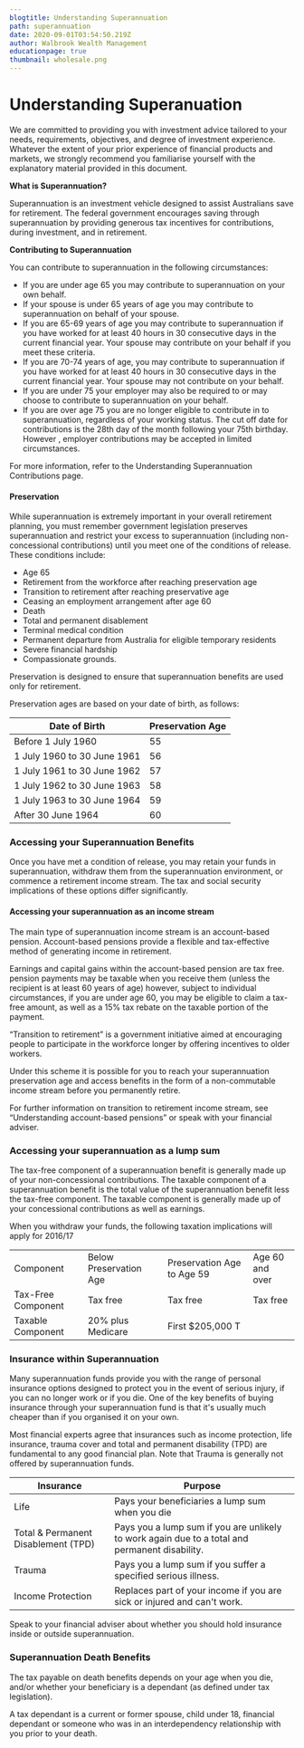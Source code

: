 ```yaml
---
blogtitle: Understanding Superannuation
path: superannuation
date: 2020-09-01T03:54:50.219Z
author: Walbrook Wealth Management
educationpage: true
thumbnail: wholesale.png
---
```

# Understanding Superanuation

We are committed to providing you with investment advice tailored to your needs, requirements, objectives, and degree of investment experience. Whatever the extent of your prior experience of financial products and markets, we strongly recommend you familiarise yourself with the explanatory material provided in this document.

**What is Superannuation?**

Superannuation is an investment vehicle designed to assist Australians save for retirement. The federal government encourages saving through superannuation by providing generous tax incentives for contributions, during investment, and in retirement.

**Contributing to Superannuation**

You can contribute to superannuation in the following circumstances:

* If you are under age 65 you may contribute to superannuation on your own behalf.
* If your spouse is under 65 years of age you may contribute to superannuation on behalf of your spouse.
* If you are 65-69 years of age you may contribute to superannuation if you have worked for at least 40 hours in 30 consecutive days in the current financial year. Your spouse may contribute on your behalf if you meet these criteria.
* If you are 70-74 years of age, you may contribute to superannuation if you have worked for at least 40 hours in 30 consecutive days in the current financial year. Your spouse may not contribute on your behalf.
* If you are under 75 your employer may also be required to or may choose to contribute to superannuation on your behalf.
* If you are over age 75 you are no longer eligible to contribute in to superannuation, regardless of your working status. The cut off date for contributions is the 28th day of the month following your 75th birthday. However , employer contributions may be accepted in limited circumstances.

For more information, refer to the Understanding Superannuation Contributions page.

#### Preservation

While superannuation is extremely important in your overall retirement planning, you must remember government legislation preserves superannuation and restrict your excess to superannuation (including non-concessional contributions) until you meet one of the conditions of release. These conditions include:

* Age 65
* Retirement from the workforce after reaching preservation age
* Transition to retirement after reaching preservative age
* Ceasing an employment arrangement after age 60
* Death
* Total and permanent disablement
* Terminal medical condition
* Permanent departure from Australia for eligible temporary residents
* Severe financial hardship
* Compassionate grounds.

Preservation is designed to ensure that superannuation benefits are used only for retirement.

Preservation ages are based on your date of birth, as follows:

| Date of Birth               | Preservation Age |
| --------------------------- | ---------------- |
| Before 1 July 1960          | 55               |
| 1 July 1960 to 30 June 1961 | 56               |
| 1 July 1961 to 30 June 1962 | 57               |
| 1 July 1962 to 30 June 1963 | 58               |
| 1 July 1963 to 30 June 1964 | 59               |
| After 30 June 1964          | 60               |

### Accessing your Superannuation Benefits

Once you have met a condition of release, you may retain your funds in superannuation, withdraw them from the superannuation environment, or commence a retirement income stream. The tax and social security implications of these options differ significantly.

#### Accessing your superannuation as an income stream

The main type of superannuation income stream is an account-based pension. Account-based pensions provide a flexible and tax-effective method of generating income in retirement.

Earnings and capital gains within the account-based pension are tax free. pension payments may be taxable when you receive them (unless the recipient is at least 60 years of age) however, subject to individual circumstances, if you are under age 60, you may be eligible to claim a tax-free amount, as well as a 15% tax rebate on the taxable portion of the payment.

“Transition to retirement” is a government initiative aimed at encouraging people to participate in the workforce longer by offering incentives to older workers.

Under this scheme it is possible for you to reach your superannuation preservation age and access benefits in the form of a non-commutable income stream before you permanently retire.

For further information on transition to retirement income stream, see “Understanding account-based pensions” or speak with your financial adviser.

### Accessing your superannuation as a lump sum

The tax-free component of a superannuation benefit is generally made up of your non-concessional contributions. The taxable component of a superannuation benefit is the total value of the superannuation benefit less the tax-free component. The taxable component is generally made up of your concessional contributions as well as earnings.

When you withdraw your funds, the following taxation implications will apply for 2016/17

|                    |                        |                            |                 |
| ------------------ | ---------------------- | -------------------------- | --------------- |
| Component          | Below Preservation Age | Preservation Age to Age 59 | Age 60 and over |
| Tax-Free Component | Tax free               | Tax free                   | Tax free        |
| Taxable Component  | 20% plus Medicare      | First $205,000 T           |                 |



### Insurance within Superannuation

Many superannuation funds provide you with the range of personal insurance options designed to protect you in the event of serious injury, if you can no longer work or if you die. One of the key benefits of buying insurance through your superannuation fund is that it's usually much cheaper than if you organised it on your own.

Most financial experts agree that insurances such as income protection, life insurance, trauma cover and total and permanent disability (TPD) are fundamental to any good financial plan. Note that Trauma is generally not offered by superannuation funds.

| **Insurance**                       | **Purpose**                                                                                    |
| ----------------------------------- | ---------------------------------------------------------------------------------------------- |
| Life                                | Pays your beneficiaries a lump sum when you die                                                |
| Total & Permanent Disablement (TPD) | Pays you a lump sum if you are unlikely to work again due to a total and permanent disability. |
| Trauma                              | Pays you a lump sum if you suffer a specified serious illness.                                 |
| Income Protection                   | Replaces part of your income if you are sick or injured and can't work.                        |



Speak to your financial adviser about whether you should hold insurance inside or outside superannuation.

### Superannuation Death Benefits

The tax payable on death benefits depends on your age when you die, and/or whether your beneficiary is a dependant (as defined under tax legislation).

A tax dependant is a current or former spouse, child under 18, financial dependant or someone who was in an interdependency relationship with you prior to your death.
